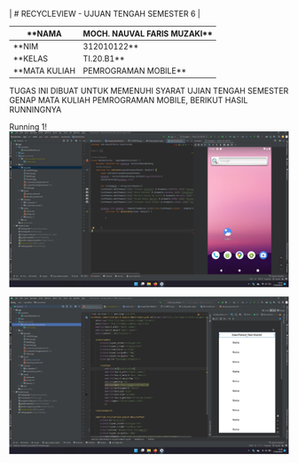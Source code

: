 | # RECYCLEVIEW - UJUAN TENGAH SEMESTER 6 |

| **NAMA            | MOCH. NAUVAL FARIS MUZAKI** |
| ------------------| ----------------------------|
| **NIM             | 312010122** |
| **KELAS           | TI.20.B1** |
| **MATA KULIAH     | PEMROGRAMAN MOBILE** | 

TUGAS INI DIBUAT UNTUK MEMENUHI SYARAT UJIAN TENGAH SEMESTER GENAP MATA KULIAH PEMROGRAMAN MOBILE, BERIKUT HASIL RUNNINGNYA

Running 1!
![running](running.jpg)<br>

![running2](running2.jpg)<br>
